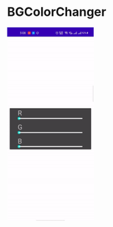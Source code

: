 # BGColorChanger
<img src="https://github.com/meetxpress/BGColorChanger/blob/master/ezgif.com-gif-maker.gif" height="450px"/>
